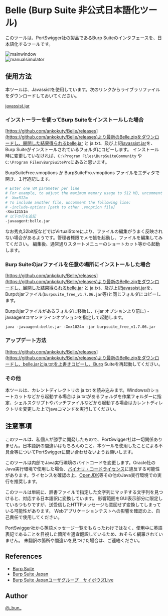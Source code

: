 Belle (Burp Suite 非公式日本語化ツール)
====

このツールは、PortSwigger社の製品であるBurp Suiteのインタフェースを、日本語化するツールです。

![mainwindow](screenshots/mainwindow.png)  
![manualsimulator](screenshots/manualsimulator.png)  

## 使用方法

本ツールは、Javassistを使用しています。次のリンクからライブラリファイルをダウンロードしておいてください。

[javassist.jar](https://github.com/jboss-javassist/javassist/raw/rel_3_21_0_ga/javassist.jar)

### インストーラーを使ってBurp Suiteをインストールした場合

[https://github.com/ankokuty/Belle/releases](https://github.com/ankokuty/Belle/releases)より最新のBelle.zipをダウンロードし、展開した結果得られるbelle.jar と ja.txt、及び上記[javassist.jar](https://github.com/jboss-javassist/javassist/raw/rel_3_21_0_ga/javassist.jar)を、Burp Suiteがインストールされているフォルダにコピーします。
インストール時に変更していなければ、``C:\Program Files\BurpSuiteCommunity`` や``C:\Program Files\BurpSuitePro``にあると思います。

BurpSuiteFree.vmoptions か BurpSuitePro.vmoptions ファイルをエディタで開き、１行追記します。

```bash
# Enter one VM parameter per line
# For example, to adjust the maximum memory usage to 512 MB, uncomment the following line:
# -Xmx512m
# To include another file, uncomment the following line:
# -include-options [path to other .vmoption file]
-Xmx12151m
# 以下の行を追記
-javaagent:belle.jar
```

なお秀丸32bit版などではVirtualStoreにより、ファイルの編集がうまく反映されない場合があるようです。管理者権限でメモ帳を起動し、ファイルを編集してみてください。
編集後、通常通りスタートメニューのショートカット等から起動します。

### Burp Suiteのjarファイルを任意の場所にインストールした場合

[https://github.com/ankokuty/Belle/releases](https://github.com/ankokuty/Belle/releases)より最新のBelle.zipをダウンロードし、展開した結果得られるbelle.jar と ja.txt、及び上記[javassist.jar](https://github.com/jboss-javassist/javassist/raw/rel_3_21_0_ga/javassist.jar)を、Burpのjarファイル(`burpsuite_free_v1.7.06.jar`等)と同じフォルダにコピーします。

Burpのjarファイルがあるフォルダに移動し、(-jar オプションより前に) -javaagentコマンドラインオプションを指定して起動します。

```
java -javaagent:belle.jar -Xmx1024m -jar burpsuite_free_v1.7.06.jar
```

### アップデート方法

[https://github.com/ankokuty/Belle/releases](https://github.com/ankokuty/Belle/releases)より最新のBelle.zipをダウンロードし、belle.jarとja.txtを上書きコピーし、Burp Suiteを再起動してください。

### その他

本ツールは、カレントディレクトリの ja.txt を読み込みます。Windowsのショートカットなどから起動する場合は ja.txtがあるフォルダを作業フォルダーに指定、シェルスクリプトやバッチファイルなどから起動する場合はカレントディレクトリを変更した上でjavaコマンドを実行してください。

## 注意事項

このツールは、私個人が勝手に開発したもので、PortSwigger社は一切関係ありません。日本語訳の間違いはもちろんのこと、本ツールを使用したことによる不具合等についてPortSwiggerに問い合わせないようお願いします。

このツールは内部でJava実行環境のバイトコードを変更します。Oracle社のJava実行環境で使用した場合、[バイナリ・コードライセンス](http://www.oracle.com/technetwork/java/javase/terms/license/index.html)に違反する可能性があります。ライセンスを確認の上、[OpenJDK](http://openjdk.java.net/)等その他のJava実行環境での実行を推奨します。

このツールは単純に、辞書ファイルで指定した文字列にマッチする文字列を見つけると、対応する日本語訳に変換しています。
影響範囲をGUI表示部分に限定しているつもりですが、送受信したHTTPメッセージも意図せず変換してしまっている可能性があります。
Webアプリケーションテストへの影響を確認の上、自己責任で使用してください。

PortSwigger社から英語メッセージ一覧をもらったわけではなく、使用中に英語表記であることを目視した箇所を適宜翻訳しているため、おそらく網羅されていません。
未翻訳の箇所や間違いを見つけた場合は、ご連絡ください。

## References

- [Burp Suite](https://portswigger.net/burp/)
- [Burp Suite Japan](https://twitter.com/burpsuitejapan)
- [Burp Suite Japanユーザグループ　サイボウズLive](https://cybozulive.com/join/request/applyNotLogin?key=R602BpyfCD)

## Author

[@\_bun\_](https://twitter.com/_bun_)
